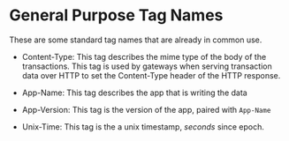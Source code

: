 # General Purpose Tag Names

These are some standard tag names that are already in common use.

- Content-Type: This tag describes the mime type of the body of the transactions. This tag is used by gateways when serving transaction data over HTTP to set the Content-Type header of the HTTP response.

- App-Name: This tag describes the app that is writing the data

- App-Version: This tag is the version of the app, paired with `App-Name`

- Unix-Time: This tag is the a unix timestamp, _seconds_ since epoch.
